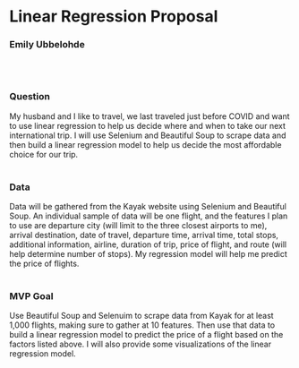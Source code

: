 # Linear Regression Proposal
###  Emily Ubbelohde
<br><br>

### Question 

My husband and I like to travel, we last traveled just before COVID and want to use linear regression to help us decide where and when to take our next international trip. I will use Selenium and Beautiful Soup to scrape data and then build a linear regression model to help us decide the most affordable choice for our trip. <br><br>


### Data

Data will be gathered from the Kayak website using Selenium and Beautiful Soup. An individual sample of data will be one flight, and the features I plan to use are departure city (will limit to the three closest airports to me), arrival destination, date of travel, departure time, arrival time, total stops, additional information, airline, duration of trip, price of flight, and route (will help determine number of stops). My regression model will help me predict the price of flights. <br><br>

### MVP Goal

Use Beautiful Soup and Selenuim to scrape data from Kayak for at least 1,000 flights, making sure to gather at 10 features. Then use that data to build a linear regression model to predict the price of a flight based on the factors listed above. I will also provide some visualizations of the linear regression model. <br><br> 


